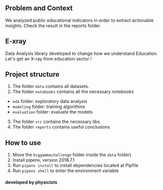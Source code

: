 ## Problem and Context
We analyzed public educational indicators in order to extract actionable insights. Check the result in the reports folder.


## E-xray
Data Analysis library developed to change how we understand Education. Let's get an X-ray from education sector !

## Project structure

1) The folder `data` contains all datasets.
2) The folder `notebooks` contains all the necessary notebooks
-  `eda` folder: exploratory data analysis
-  `modeling` folder: training algorithms
-  `evaluation` folder: evaluate the models
3) The folder `src` contains the necessary libs
4) The folder `reports` contains useful conclusions 


## How to use

1) Move the `bcggammachallenge` folder inside the `data` folder)
2) Install pipenv, version 2018.7.1
3) Run `pipenv install` to install dependencies located at Pipfile
4) Run `pipenv shell` to enter the environment variable

#### developed by physicists
